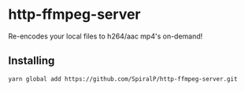 # http-ffmpeg-server

Re-encodes your local files to h264/aac mp4's on-demand!

## Installing

`yarn global add https://github.com/SpiralP/http-ffmpeg-server.git`
